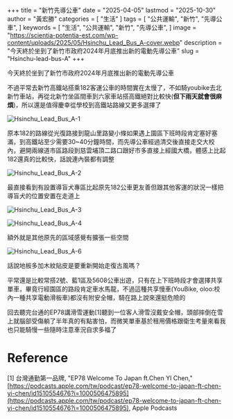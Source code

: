 +++
title = "新竹先導公車"
date = "2025-04-05"
lastmod = "2025-10-30"
author = "黃宏勝"
categories = [
  "生活"
]
tags = [
  "公共運輸",
  "新竹",
  "先導公車",
]
keywords = [
  "生活",
  "公共運輸",
  "新竹",
  "先導公車",
]
image = "https://scientia-potentia-est.com/wp-content/uploads/2025/05/Hsinchu_Lead_Bus_A-cover.webp"
description = "今天終於坐到了新竹市政府2024年月底推出新的電動先導公車"
slug = "Hsinchu-lead-bus-A"
+++
 
今天終於坐到了新竹市政府2024年月底推出新的電動先導公車

不過平常去新竹高鐵站搭乘182客運公車的時間實在太慢了，不如騎youbike去北新竹車站，再從北新竹坐區間車到六家車站搭高鐵絕對比較快(**但下雨天就會很麻煩**)，所以還是值得慶幸從學校到高鐵站路線又更多選擇了
 

![Hsinchu_Lead_Bus_A-1](https://scientia-potentia-est.com/wp-content/uploads/2025/04/Hsinchu_Lead_Bus_A-1-scaled.webp)
 
原本182的路線從光復路接到龍山里路變小條如果遇上園區下班時段肯定塞好塞滿，到高鐵站至少需要30~40分鐘時間，而先導公車經過清交後直接走交大校內，避開兩線道市區路段到慈雲埔頂二路口跟好市多直接上經國大橋，體感上比起182還真的比較快，話說連內裝都有調整

![Hsinchu_Lead_Bus_A-2](https://scientia-potentia-est.com/wp-content/uploads/2025/04/Hsinchu_Lead_Bus_A-2-scaled.webp)

最直接看到有設置導盲犬專區比起原先182公車更友善但跟其他客運的狀況一樣把導盲犬的位置安置在走道上

![Hsinchu_Lead_Bus_A-3](https://scientia-potentia-est.com/wp-content/uploads/2025/04/Hsinchu_Lead_Bus_A-3-scaled.webp)

![Hsinchu_Lead_Bus_A-4](https://scientia-potentia-est.com/wp-content/uploads/2025/04/Hsinchu_Lead_Bus_A-4-scaled.webp)

額外就是其他原先的區域感覺有擴張一些空間

![Hsinchu_Lead_Bus_A-6](https://scientia-potentia-est.com/wp-content/uploads/2025/04/Hsinchu_Lead_Bus_A-6-scaled.webp)

話說地板多加木紋貼皮是要重新開始走復古風嗎？

平常還是比較常搭2號、藍1區及5608公車出遊，只有在上下班時段才會選擇共享單車，畢竟行經園區的路段肯定車水馬龍，不過這種共享慢車(YouBike, oloo:校內一種共享電動滑板車)都沒有附安全帽，騎在路上說來還挺危險的

回去聽完台通的EP78講滑雪運動[1]聽到一位客人滑雪沒戴安全帽，頭部摔倒在雪上就腦部受傷躺了半年真的有點害怕，而微笑單車基於租用價格跟衛生考量來看我也只能騎慢一些隨時注意車況自求多福了

# Reference
[1] 台灣通勤第一品牌, "EP78 Welcome To Japan ft.Chen YI Chen," [https://podcasts.apple.com/tw/podcast/ep78-welcome-to-japan-ft-chen-yi-chen/id1510554676?i=1000506475895](https://podcasts.apple.com/tw/podcast/ep78-welcome-to-japan-ft-chen-yi-chen/id1510554676?i=1000506475895), Apple Podcasts
